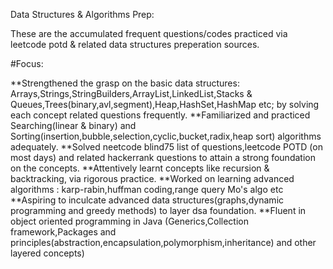 Data Structures & Algorithms Prep:

These are the accumulated frequent questions/codes practiced via leetcode potd & related data structures preperation sources.

#Focus:

**Strengthened the grasp on the basic data structures: Arrays,Strings,StringBuilders,ArrayList,LinkedList,Stacks & Queues,Trees(binary,avl,segment),Heap,HashSet,HashMap etc; by solving each concept related questions frequently.
**Familiarized and practiced Searching(linear & binary) and Sorting(insertion,bubble,selection,cyclic,bucket,radix,heap sort) algorithms adequately.
**Solved neetcode blind75 list of questions,leetcode POTD (on most days) and related hackerrank questions to attain a strong foundation on the concepts.
**Attentively learnt concepts like recursion & backtracking, via rigorous practice.
**Worked on learning advanced algorithms : karp-rabin,huffman coding,range query Mo's algo etc
**Aspiring to inculcate advanced data structures(graphs,dynamic programming and greedy methods) to layer dsa foundation.
**Fluent in object oriented programming in Java (Generics,Collection framework,Packages and principles(abstraction,encapsulation,polymorphism,inheritance) and other layered concepts) 





